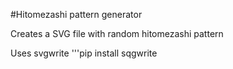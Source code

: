 #Hitomezashi pattern generator

Creates a SVG file with random hitomezashi pattern

Uses svgwrite
'''pip install sqgwrite

